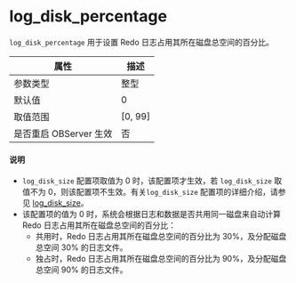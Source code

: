 # log_disk_percentage

`log_disk_percentage` 用于设置 Redo 日志占用其所在磁盘总空间的百分比。
  
| **属性** | **描述** |
| --- | --- |
| 参数类型 | 整型 |
| 默认值 | 0 |
| 取值范围 | [0, 99] |
| 是否重启 OBServer 生效 | 否 |

  <main id="notice" type='explain'>
    <h4>说明</h4>
    <ul>
    <li><code>log_disk_size</code> 配置项取值为 0 时，该配置项才生效，若 <code>log_disk_size</code> 取值不为 0，则该配置项不生效。有关<code>log_disk_size</code> 配置项的详细介绍，请参见 <a href="237.log_disk_size.md">log_disk_size</a>。</li>
    <li>该配置项的值为 0 时，系统会根据日志和数据是否共用同一磁盘来自动计算 Redo 日志占用其所在磁盘总空间的百分比：
    <ul>
    <li>共用时，Redo 日志占用其所在磁盘总空间的百分比为 30%，及分配磁盘总空间 30% 的日志文件。</li>
    <li>独占时，Redo 日志占用其所在磁盘总空间的百分比为 90%，及分配磁盘总空间 90% 的日志文件。</li>
    </ul>
    </li>
    </ul>
  </main>